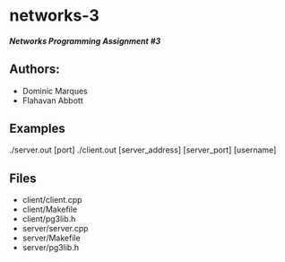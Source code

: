 # networks-3
##### Networks Programming Assignment #3

## Authors:
* Dominic Marques
* Flahavan Abbott


## Examples
./server.out [port]
./client.out [server_address] [server_port] [username]

## Files
* client/client.cpp
* client/Makefile
* client/pg3lib.h
* server/server.cpp
* server/Makefile
* server/pg3lib.h
